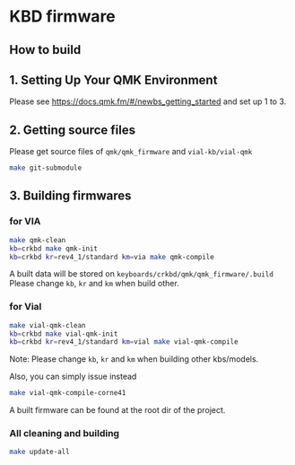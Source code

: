 # KBD firmware

## How to build

## 1. Setting Up Your QMK Environment

Please see <https://docs.qmk.fm/#/newbs_getting_started> and set up 1 to 3.

## 2. Getting source files

Please get source files of `qmk/qmk_firmware` and `vial-kb/vial-qmk`

```sh
make git-submodule
```

## 3. Building firmwares

### for VIA

```sh
make qmk-clean
kb=crkbd make qmk-init
kb=crkbd kr=rev4_1/standard km=via make qmk-compile
```

A built data will be stored on `keyboards/crkbd/qmk/qmk_firmware/.build`\
Please change `kb`, `kr` and `km` when build other.

### for Vial

```sh
make vial-qmk-clean
kb=crkbd make vial-qmk-init
kb=crkbd kr=rev4_1/standard km=vial make vial-qmk-compile
```

Note: Please change `kb`, `kr` and `km` when building other kbs/models.

Also, you can simply issue instead

```sh
make vial-qmk-compile-corne41
```

A built firmware can be found at the root dir of the project.

### All cleaning and building

```sh
make update-all
```
